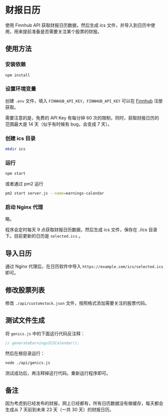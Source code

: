 # 财报日历

使用 Finnhub API 获取财报日历数据，然后生成 ics 文件，并导入到日历中使用，用来提前准备是否需要关注某个股票的财报。

## 使用方法

### 安装依赖

```bash
npm install
```

### 设置环境变量

创建 `.env` 文件，填入 `FINNHUB_API_KEY`，`FINNHUB_API_KEY` 可以在 [Finnhub](https://finnhub.io/) 注册获取。

需要注意的是，免费的 API Key 有每分钟 60 次的限制，同时，获取财报日历的范围最大是 14 天（似乎有时候有 bug，会变成 7 天）。

### 创建 ics 目录

```bash
mkdir ics
```

### 运行

```bash
npm start
```

或者通过 pm2 运行

```bash
pm2 start server.js --name=earnings-calendar
```

### 启动 Nginx 代理

略。

程序会定时每天 9 点获取财报日历数据，然后生成 ics 文件，保存在 ./ics 目录下。目前更新的日历是 `selected.ics` 。

## 导入日历

通过 Nginx 代理后，在日历软件中导入 `https://example.com/ics/selected.ics` 即可。

## 修改股票列表

修改 `./api/customstock.json` 文件，按照格式添加需要关注的股票代码。

## 测试文件生成

将 `genics.js` 中的下面这行代码反注释：

```javascript
// generateEarningsICSCalendar();
```

然后在根目录运行：

```bash
node ./api/genics.js
```

测试成功后，再注释掉这行代码。重新运行程序即可。

## 备注

因为考虑到已经发布的财报，网上已经都有，所有日历数据没有做缓存，每天都会生成从 7 天前到未来 23 天（一共 30 天）的财报日历。

